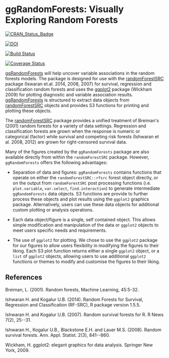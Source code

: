 ggRandomForests: Visually Exploring Random Forests
========================================================
[![CRAN_Status_Badge](http://www.r-pkg.org/badges/version/ggRandomForests)](http://cran.r-project.org/web/packages/ggRandomForests)

[![DOI](https://zenodo.org/badge/5745/ehrlinger/ggRandomForests.png)](http://dx.doi.org/10.5281/zenodo.11526)

[![Build Status](https://travis-ci.org/ehrlinger/ggRandomForests.svg?branch=master)](https://travis-ci.org/ehrlinger/ggRandomForests)

[![Coverage Status](https://coveralls.io/repos/ehrlinger/ggRandomForests/badge.svg?branch=master&service=github)](https://coveralls.io/github/ehrlinger/ggRandomForests?branch=master)

[ggRandomForests](http://CRAN.R-project.org/package=ggRandomForests)  will help uncover variable associations in the random forests models. The package is designed for use with the [randomForestSRC](http://CRAN.R-project.org/package=randomForestSRC) package (Iswaran et.al. 2014, 2008, 2007) for survival, regression and classification random forests and uses the [ggplot2](http://CRAN.R-project.org/package=ggplot2) package (Wickham 2009) for plotting diagnostic and variable association results. [ggRandomForests](http://CRAN.R-project.org/package=ggRandomForests) is  structured to extract data objects from [randomForestSRC](http://CRAN.R-project.org/package=randomForestSRC) objects and provides S3 functions for printing and plotting these objects.
 
The [randomForestSRC](http://CRAN.R-project.org/package=randomForestSRC) package provides a unified treatment of Breiman's (2001) random forests for a variety of data settings. Regression and classification forests are grown when the response is numeric or categorical (factor) while survival and competing risk forests (Ishwaran et al. 2008, 2012) are grown for right-censored survival data.

Many of the figures created by the `ggRandomForests` package are also available directly from within the `randomForestSRC` package. However, `ggRandomForests` offers the following advantages:

 * Separation of data and figures: `ggRandomForests` contains functions that operate on either the `randomForestSRC::rfsrc` forest object directly, or on the output from `randomForestSRC` post processing functions (i.e. `plot.variable`, `var.select`,  `find.interaction`) to generate intermediate `ggRandomForests` data objects. S3 functions are provide to further process these objects and plot results using the `ggplot2` graphics package. Alternatively, users can use these data objects for additional custom plotting or analysis operations.

 * Each data object/figure is a single, self contained object. This allows simple modification and manipulation of the data or `ggplot2` objects to meet users specific needs and requirements. 

 * The use of `ggplot2` for plotting. We chose to use the `ggplot2` package for our figures to allow users flexibility in modifying the figures to their liking. Each S3 plot function returns either a single `ggplot2` object, or a `list` of `ggplot2` objects, allowing users to use additional `ggplot2` functions or themes to modify and customise the figures to their liking. 
 
## References

Breiman, L. (2001). Random forests, Machine Learning, 45:5-32.

Ishwaran H. and Kogalur U.B. (2014). Random Forests for Survival,
Regression and Classification (RF-SRC), R package version 1.5.5.

Ishwaran H. and Kogalur U.B. (2007). Random survival forests for R. R News
7(2), 25--31.

Ishwaran H., Kogalur U.B., Blackstone E.H. and Lauer M.S. (2008). Random
survival forests. Ann. Appl. Statist. 2(3), 841--860.

Wickham, H. ggplot2: elegant graphics for data analysis. Springer New York, 2009.



